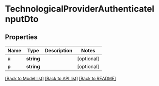 # TechnologicalProviderAuthenticateInputDto

## Properties
Name | Type | Description | Notes
------------ | ------------- | ------------- | -------------
**u** | **string** |  | [optional] 
**p** | **string** |  | [optional] 

[[Back to Model list]](../README.md#documentation-for-models) [[Back to API list]](../README.md#documentation-for-api-endpoints) [[Back to README]](../README.md)


